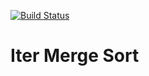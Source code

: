 [![Build Status](https://travis-ci.org/kgtkr/iter-merge-sort.svg?branch=master)](https://travis-ci.org/kgtkr/iter-merge-sort)
# Iter Merge Sort
